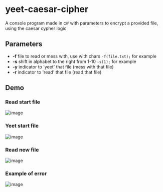 # yeet-caesar-cipher
A console program made in c# with parameters to encrypt a provided file, using the caesar cypher logic

## Parameters
* **-f** file to read or mess with, use with chars ``` -f(file.txt); ``` for example
* **-s** shift in alphabet to the right from 1-10 ``` -s(1); ``` for example
* **-y** indicator to 'yeet' that file (mess with that file)
* **-r** indicator to 'read' that file (read that file)


## Demo

### Read start file
![image](https://github.com/FrancesinhaMan/yeet-caesar-cipher/blob/master/image/Capturar0.PNG)
### Yeet start file
![image](https://github.com/FrancesinhaMan/yeet-caesar-cipher/blob/master/image/Capturar1.PNG)
### Read new file
![image](https://github.com/FrancesinhaMan/yeet-caesar-cipher/blob/master/image/Capturar3.PNG)

### Example of error
![image](https://github.com/FrancesinhaMan/yeet-caesar-cipher/blob/master/image/Capturar2.PNG)
